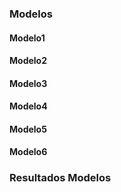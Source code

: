 ### Modelos

#### Modelo1

#### Modelo2

#### Modelo3

#### Modelo4

#### Modelo5

#### Modelo6

### Resultados Modelos

